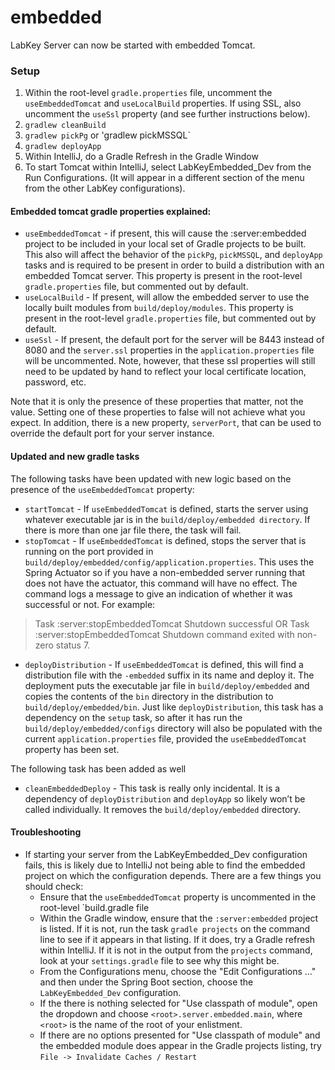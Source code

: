 # embedded
LabKey Server can now be started with embedded Tomcat.

### Setup
1. Within the root-level `gradle.properties` file, uncomment the `useEmbeddedTomcat` and `useLocalBuild` properties.  If using SSL, also uncomment the `useSsl` property (and see further instructions below).
2. `gradlew cleanBuild`
3. `gradlew pickPg` or 'gradlew pickMSSQL`
4. `gradlew deployApp`
5. Within IntelliJ, do a Gradle Refresh in the Gradle Window
6. To start Tomcat within IntelliJ, select LabKeyEmbedded_Dev from the Run Configurations. (It will appear in a different section of the menu from the other LabKey configurations).

#### Embedded tomcat gradle properties explained:
+ `useEmbeddedTomcat` - if present, this will cause the :server:embedded project to be included in your local set of Gradle projects to be built.  This also will affect the behavior of the `pickPg`, `pickMSSQL`, and `deployApp` tasks and is required to be present in order to build a distribution with an embedded Tomcat server. This property is present in the root-level `gradle.properties` file, but commented out by default.
+ `useLocalBuild` - If present, will allow the embedded server to use the locally built modules from `build/deploy/modules`.  This property is present in the root-level `gradle.properties` file, but commented out by default.
+ `useSsl` - If present, the default port for the server will be 8443 instead of 8080 and the `server.ssl` properties in the `application.properties` file will be uncommented.  Note, however, that these ssl properties will still need to be updated by hand to reflect your local certificate location, password, etc.

Note that it is only the presence of these properties that matter, not the value. Setting one of these properties to false will not achieve what you expect. In addition, there is a new property, `serverPort`, that can be used to override the default port for your server instance.

#### Updated and new gradle tasks
The following tasks have been updated with new logic based on the presence of the `useEmbeddedTomcat` property:

+ `startTomcat` - If `useEmbeddedTomcat` is defined, starts the server using whatever executable jar is in the `build/deploy/embedded directory`.  If there is more than one jar file there, the task will fail.
+ `stopTomcat` - If `useEmbeddedTomcat` is defined, stops the server that is running on the port provided in `build/deploy/embedded/config/application.properties`.  This uses the Spring Actuator so if you have a non-embedded server running that does not have the actuator, this command will have no effect. The command logs a message to give an indication of whether it was successful or not.  For example:
> Task :server:stopEmbeddedTomcat
Shutdown successful
OR
> Task :server:stopEmbeddedTomcat
Shutdown command exited with non-zero status 7.

+ `deployDistribution` - If `useEmbeddedTomcat` is defined, this will find a distribution file with the `-embedded` suffix in its name and deploy it.  The deployment puts the executable jar file in `build/deploy/embedded` and copies the contents of the `bin` directory in the distribution to `build/deploy/embedded/bin`. Just like `deployDistribution`, this task has a dependency on the `setup` task, so after it has run the `build/deploy/embedded/configs` directory will also be populated with the current `application.properties` file, provided the `useEmbeddedTomcat` property has been set.

The following task has been added as well
+ `cleanEmbeddedDeploy` - This task is really only incidental.  It is a dependency of `deployDistribution` and `deployApp` so likely won’t be called individually.  It removes the `build/deploy/embedded` directory.


#### Troubleshooting
+ If starting your server from the LabKeyEmbedded_Dev configuration fails, this is likely due to IntelliJ not being able to find the embedded project on which the configuration depends. There are a few things you should check:
    + Ensure that the `useEmbeddedTomcat` property is uncommented in the root-level `build.gradle file
    + Within the Gradle window, ensure that the `:server:embedded` project is listed.  If it is not, run the task `gradle projects` on the command line to see if it appears in that listing.  If it does, try a Gradle refresh within IntelliJ.  If it is not in the output from the `projects` command, look at your `settings.gradle` file to see why this might be.
    + From the Configurations menu, choose the "Edit Configurations ..." and then under the Spring Boot section, choose the `LabKeyEmbedded_Dev` configuration.
    + If the there is nothing selected for "Use classpath of module", open the dropdown and choose `<root>.server.embedded.main`, where `<root>` is the name of the root of your enlistment.
    + If there are no options presented for "Use classpath of module" and the embedded module does appear in the Gradle projects listing, try `File -> Invalidate Caches / Restart`
